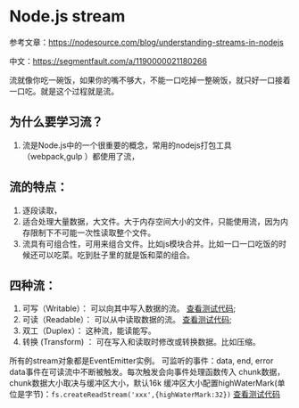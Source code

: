 # Node.js stream

参考文章：https://nodesource.com/blog/understanding-streams-in-nodejs

中文：https://segmentfault.com/a/1190000021180266


流就像你吃一碗饭，如果你的嘴不够大，不能一口吃掉一整碗饭，就只好一口接着一口吃。就是这个过程就是流。


## 为什么要学习流？

  1. 流是Node.js中的一个很重要的概念，常用的nodejs打包工具（webpack,gulp ）都使用了流，


## 流的特点：

  1. 逐段读取，
  2. 适合处理大量数据，大文件。大于内存空间大小的文件，只能使用流，因为内存限制下不可能一次性读取整个文件。
  3. 流具有可组合性，可用来组合文件。比如js模块合并。比如一口一口吃饭的时候还可以吃菜。吃到肚子里的就是饭和菜的组合。


## 四种流：
  1. 可写（Writable）： 可以向其中写入数据的流。 [查看测试代码](../demo/streamDemo1.js);
  2. 可读（Readable）： 可以从中读取数据的流。 [查看测试代码](../demo/streamDemo2.js);
  3. 双工（Duplex）： 这种流，能读能写。
  4. 转换 (Transform) ： 可在写入和读取时修改或转换数据。比如压缩。

所有的stream对象都是EventEmitter实例。
  可监听的事件：data, end, error
  data事件在可读流中不断被触发。每次触发会向事件处理函数传入 chunk数据，chunk数据大小取决与缓冲区大小，默认16k
  缓冲区大小配置highWaterMark(单位是字节)：```fs.createReadStream('xxx',{highWaterMark:32})```  [查看测试代码](../demo/streamDemo3.js)



